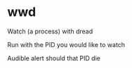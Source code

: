 # wwd
Watch (a process) with dread

Run with the PID you would like to watch

Audible alert should that PID die
